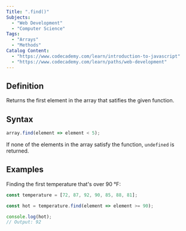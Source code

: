 ```yaml
---
Title: ".find()"
Subjects:
  - "Web Development"
  - "Computer Science"
Tags:
  - "Arrays"
  - "Methods"
Catalog Content:
  - "https://www.codecademy.com/learn/introduction-to-javascript"
  - "https://www.codecademy.com/learn/paths/web-development"
---
```


## Definition 

Returns the first element in the array that satifies the given function.

## Syntax

```js
array.find(element => element < 5);
```

If none of the elements in the array satisfy the function, `undefined` is returned.

## Examples

Finding the first temperature that's over 90 °F:

```js
const temperature = [72, 87, 92, 90, 85, 88, 81];

const hot = temperature.find(element => element >= 90);

console.log(hot);
// Output: 92
```
